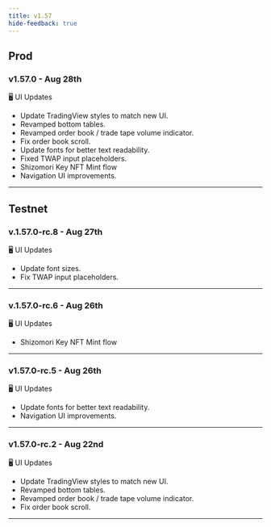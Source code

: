 ```yaml
---
title: v1.57
hide-feedback: true
---
```


## Prod

### v1.57.0 - Aug 28th

🖥️  UI Updates

* Update TradingView styles to match new UI.
* Revamped bottom tables.
* Revamped order book / trade tape volume indicator.
* Fix order book scroll.
* Update fonts for better text readability.
* Fixed TWAP input placeholders.
* Shizomori Key NFT Mint flow
* Navigation UI improvements.





***

## Testnet

### v.1.57.0-rc.8 - Aug 27th

🖥️  UI Updates

* Update font sizes.
* Fix TWAP input placeholders.

***

### v.1.57.0-rc.6 - Aug 26th

🖥️  UI Updates

* Shizomori Key NFT Mint flow

***

### v1.57.0-rc.5 - Aug 26th

🖥️  UI Updates

* Update fonts for better text readability.
* Navigation UI improvements.

***

### v1.57.0-rc.2 - Aug 22nd

🖥️  UI Updates

* Update TradingView styles to match new UI.
* Revamped bottom tables.
* Revamped order book / trade tape volume indicator.
* Fix order book scroll.

***



